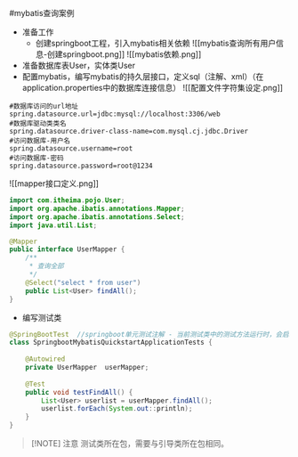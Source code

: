 #mybatis查询案例 
- 准备工作
	- 创建springboot工程，引入mybatis相关依赖
![[mybatis查询所有用户信息-创建springboot.png]]
![[mybatis依赖.png]]
- 准备数据库表User，实体类User
- 配置mybatis，编写mybatis的持久层接口，定义sql（注解、xml）（在application.properties中的数据库连接信息）
![[配置文件字符集设定.png]]
```Properties
#数据库访问的url地址
spring.datasource.url=jdbc:mysql://localhost:3306/web
#数据库驱动类类名
spring.datasource.driver-class-name=com.mysql.cj.jdbc.Driver
#访问数据库-用户名
spring.datasource.username=root
#访问数据库-密码
spring.datasource.password=root@1234
```
![[mapper接口定义.png]]
```Java
import com.itheima.pojo.User;
import org.apache.ibatis.annotations.Mapper;
import org.apache.ibatis.annotations.Select;
import java.util.List;

@Mapper
public interface UserMapper {
    /**
     * 查询全部
     */
    @Select("select * from user")
    public List<User> findAll();
}
```
- 编写测试类
```java
@SpringBootTest  //springboot单元测试注解 - 当前测试类中的测试方法运行时，会启动整个springboot项目 - IOC容器  
class SpringbootMybatisQuickstartApplicationTests {  
  
    @Autowired  
    private UserMapper  userMapper;  
  
    @Test  
    public void testFindAll() {  
        List<User> userlist = userMapper.findAll();  
        userlist.forEach(System.out::println);  
    }  
}
```

> [!NOTE] 注意
> 测试类所在包，需要与引导类所在包相同。
